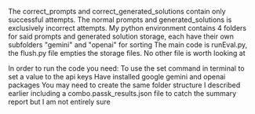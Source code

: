 The correct_prompts and correct_generated_solutions contain only successful attempts. The normal prompts and generated_solutions is exclusively incorrect attempts.
My python environment contains 4 folders for said prompts and generated solution storage, each have their own subfolders "gemini" and "openai" for sorting
The main code is runEval.py, the flush.py file empties the storage files. No other file is worth looking at

In order to run the code you need:
To use the set command in terminal to set a value to the api keys
Have installed google gemini and openai packages
You may need to create the same folder structure I described earlier including a combo.passk_results.json file to catch the summary report but I am not entirely sure

